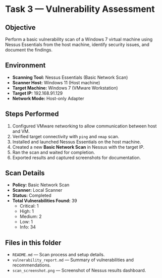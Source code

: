 # Task 3 — Vulnerability Assessment

## Objective
Perform a basic vulnerability scan of a Windows 7 virtual machine using Nessus Essentials from the host machine, identify security issues, and document the findings.

## Environment
- **Scanning Tool:** Nessus Essentials (Basic Network Scan)
- **Scanner Host:** Windows 11 (Host machine)
- **Target Machine:** Windows 7 (VMware Workstation)
- **Target IP:** 192.168.91.129
- **Network Mode:** Host-only Adapter

## Steps Performed
1. Configured VMware networking to allow communication between host and VM.
2. Verified target connectivity with `ping` and `nmap` scan.
3. Installed and launched Nessus Essentials on the host machine.
4. Created a new **Basic Network Scan** in Nessus with the target IP.
5. Ran the scan and waited for completion.
6. Exported results and captured screenshots for documentation.

## Scan Details
- **Policy:** Basic Network Scan
- **Scanner:** Local Scanner
- **Status:** Completed
- **Total Vulnerabilities Found:** 39  
  - Critical: 1
  - High: 1
  - Medium: 2
  - Low: 1
  - Info: 34

## Files in this folder
- `README.md` — Scan process and setup details.
- `vulnerability_report.md` — Summary of vulnerabilities and recommendations.
- `scan_screenshot.png` — Screenshot of Nessus results dashboard.




